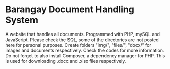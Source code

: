 # Barangay Document Handling System
A website that handles all documents. Programmed with PHP, mySQL and JavaScript. 
Please check the SQL, some of the directories are not posted here for personal purposes. 
Create folders "img/", "files/", "docx/" for images and documents respectively. Check the codes for more information.
Do not forget to also install Composer, a dependency manager for PHP. This is used for downloading .docx and .xlsx files respectively.
